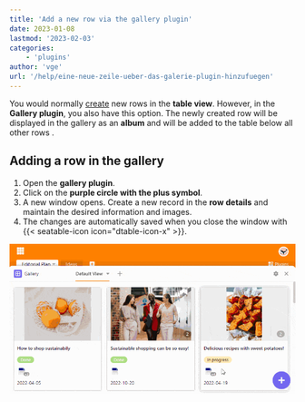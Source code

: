 ```yaml
---
title: 'Add a new row via the gallery plugin'
date: 2023-01-08
lastmod: '2023-02-03'
categories:
    - 'plugins'
author: 'vge'
url: '/help/eine-neue-zeile-ueber-das-galerie-plugin-hinzufuegen'
---
```


You would normally [create](https://seatable.io/en/docs/arbeiten-mit-zeilen/hinzufuegen-einer-zeile/) new rows in the **table view**. However, in the **Gallery plugin**, you also have this option. The newly created row will be displayed in the gallery as an **album** and will be added to the table below all other rows .

## Adding a row in the gallery

1. Open the **gallery plugin**.
2. Click on the **purple circle with the plus symbol**.
3. A new window opens. Create a new record in the **row details** and maintain the desired information and images.
4. The changes are automatically saved when you close the window with {{< seatable-icon icon="dtable-icon-x" >}}.

![A new row via the gallery plugin](images/Eine-neue-Zeile-ueber-das-Galerie-Plugin-hinzufuegen.gif)
